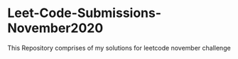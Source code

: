 # Leet-Code-Submissions-November2020
This Repository comprises of my solutions for leetcode november challenge
